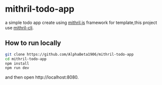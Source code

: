 # mithril-todo-app

a simple todo app create using [mithril.js](https://mithril.js.org/) framework
for template,this project use [mithril-cli](https://www.npmjs.com/package/create-mithril-app).

## How to run locally 
```bash
git clone https://github.com/AlphaBeta1906/mithril-todo-app
cd mithril-todo-app
npm install
npm run dev
```
and then open http://localhost:8080.
